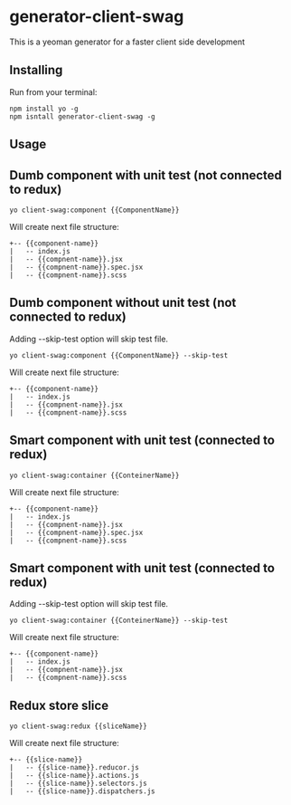# generator-client-swag

This is a yeoman generator for a faster client side development

## Installing

Run from your terminal:

```{r, engine='bash'}
npm install yo -g
npm isntall generator-client-swag -g
```

## Usage

## Dumb component with unit test (not connected to redux)

```{r, engine='bash'}
yo client-swag:component {{ComponentName}}
```

Will create next file structure:
```
+-- {{component-name}}
|   -- index.js
|   -- {{compnent-name}}.jsx
|   -- {{compnent-name}}.spec.jsx
|   -- {{compnent-name}}.scss
```
## Dumb component without unit test (not connected to redux)

Adding --skip-test option will skip test file.
```{r, engine='bash'}
yo client-swag:component {{ComponentName}} --skip-test
```

Will create next file structure:
```
+-- {{component-name}}
|   -- index.js
|   -- {{compnent-name}}.jsx
|   -- {{compnent-name}}.scss
```

## Smart component with unit test (connected to redux)
```{r, engine='bash'}
yo client-swag:container {{ConteinerName}}
```

Will create next file structure:
```
+-- {{component-name}}
|   -- index.js
|   -- {{compnent-name}}.jsx
|   -- {{compnent-name}}.spec.jsx
|   -- {{compnent-name}}.scss
```

## Smart component with unit test (connected to redux)

Adding --skip-test option will skip test file.
```{r, engine='bash'}
yo client-swag:container {{ConteinerName}} --skip-test
```

Will create next file structure:
```
+-- {{component-name}}
|   -- index.js
|   -- {{compnent-name}}.jsx
|   -- {{compnent-name}}.scss
```

## Redux store slice

```{r, engine='bash'}
yo client-swag:redux {{sliceName}}
```

Will create next file structure:
```
+-- {{slice-name}}
|   -- {{slice-name}}.reducor.js
|   -- {{slice-name}}.actions.js
|   -- {{slice-name}}.selectors.js
|   -- {{slice-name}}.dispatchers.js
```
